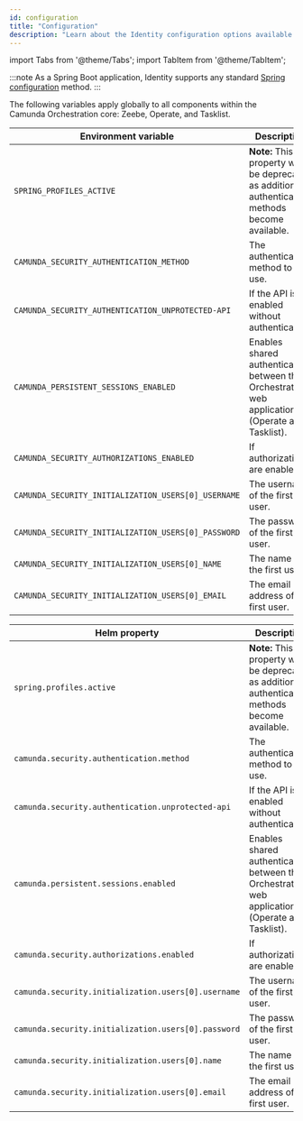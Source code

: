 ```yaml
---
id: configuration
title: "Configuration"
description: "Learn about the Identity configuration options available in your Orchestration cluster."
---
```


import Tabs from '@theme/Tabs';
import TabItem from '@theme/TabItem';

:::note
As a Spring Boot application, Identity supports any standard
[Spring configuration](https://docs.spring.io/spring-boot/reference/features/external-config.html) method.
:::

The following variables apply globally to all components within the Camunda Orchestration core: Zeebe, Operate, and Tasklist.

<!-- updates must be made to BOTH tables -->
<Tabs>
  <TabItem value="env" label="Environment variables" default>

| Environment variable                                | Description                                                                                       | Default value       |
| --------------------------------------------------- | ------------------------------------------------------------------------------------------------- | ------------------- |
| `SPRING_PROFILES_ACTIVE`                            | **Note:** This property will be deprecated as additional authentication methods become available. | `consolidated-auth` |
| `CAMUNDA_SECURITY_AUTHENTICATION_METHOD`            | The authentication method to use.                                                                 | `basic`             |
| `CAMUNDA_SECURITY_AUTHENTICATION_UNPROTECTED-API`   | If the API is enabled without authentication.                                                     | `true`              |
| `CAMUNDA_PERSISTENT_SESSIONS_ENABLED`               | Enables shared authentication between the Orchestration web applications (Operate and Tasklist).  | `true`              |
| `CAMUNDA_SECURITY_AUTHORIZATIONS_ENABLED`           | If authorizations are enabled.                                                                    | `true`              |
| `CAMUNDA_SECURITY_INITIALIZATION_USERS[0]_USERNAME` | The username of the first user.                                                                   | `demo`              |
| `CAMUNDA_SECURITY_INITIALIZATION_USERS[0]_PASSWORD` | The password of the first user.                                                                   | `demo`              |
| `CAMUNDA_SECURITY_INITIALIZATION_USERS[0]_NAME`     | The name of the first user.                                                                       | Demo                |
| `CAMUNDA_SECURITY_INITIALIZATION_USERS[0]_EMAIL`    | The email address of the first user.                                                              | `demo@demo.com`     |

  </TabItem>
  <TabItem value="helm" label="Helm properties" default>

| Helm property                                       | Description                                                                                       | Default value       |
| --------------------------------------------------- | ------------------------------------------------------------------------------------------------- | ------------------- |
| `spring.profiles.active`                            | **Note:** This property will be deprecated as additional authentication methods become available. | `consolidated-auth` |
| `camunda.security.authentication.method`            | The authentication method to use.                                                                 | `basic`             |
| `camunda.security.authentication.unprotected-api`   | If the API is enabled without authentication.                                                     | `true`              |
| `camunda.persistent.sessions.enabled`               | Enables shared authentication between the Orchestration web applications (Operate and Tasklist).  | `true`              |
| `camunda.security.authorizations.enabled`           | If authorizations are enabled.                                                                    | `true`              |
| `camunda.security.initialization.users[0].username` | The username of the first user.                                                                   | `demo`              |
| `camunda.security.initialization.users[0].password` | The password of the first user.                                                                   | `demo`              |
| `camunda.security.initialization.users[0].name`     | The name of the first user.                                                                       | `Demo`              |
| `camunda.security.initialization.users[0].email`    | The email address of the first user.                                                              | `demo@demo.com`     |

  </TabItem>
</Tabs>
